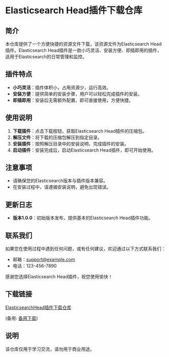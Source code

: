 # Elasticsearch Head插件下载仓库

## 简介
本仓库提供了一个方便快捷的资源文件下载，该资源文件为Elasticsearch Head插件。Elasticsearch Head插件是一款小巧灵活、安装方便、即插即用的插件，适用于Elasticsearch的日常管理和监控。

## 插件特点
- **小巧灵活**：插件体积小，占用资源少，运行高效。
- **安装方便**：提供简单的安装步骤，用户可以轻松完成插件的安装。
- **即插即用**：安装后无需额外配置，即可直接使用，方便快捷。

## 使用说明
1. **下载插件**：点击下载按钮，获取Elasticsearch Head插件的压缩包。
2. **解压文件**：将下载的压缩包解压到指定目录。
3. **安装插件**：按照解压目录中的安装说明，完成插件的安装。
4. **启动插件**：安装完成后，启动Elasticsearch Head插件，即可开始使用。

## 注意事项
- 请确保您的Elasticsearch版本与插件版本兼容。
- 在安装过程中，请遵循安装说明，避免出现错误。

## 更新日志
- **版本1.0.0**：初始版本发布，提供基本的Elasticsearch Head插件功能。

## 联系我们
如果您在使用过程中遇到任何问题，或有任何建议，欢迎通过以下方式联系我们：
- 邮箱：support@example.com
- 电话：123-456-7890

感谢您选择Elasticsearch Head插件，祝您使用愉快！

## 下载链接
[ElasticsearchHead插件下载仓库](https://pan.quark.cn/s/3bda62b51b5c) 

(备用: [备用下载](https://pan.baidu.com/s/18-CJZ23M5EVExp4cIvP6SQ?pwd=1223))

## 说明

该仓库仅用于学习交流，请勿用于商业用途。
